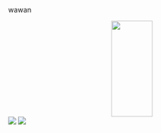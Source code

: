 wawan

<div align="center">  
  <img width="41%" height="195px" src="https://github-readme-stats.vercel.app/api/top-langs/?username=IWawan&layout=compact&hide_border=true&title_color=ff7f03&text_color=c9d1d9&bg_color=0d1117" />
</div>

<div> 
  <a href="https://www.linkedin.com/in/erwan-manier-770b54265" target="_blank"><img src="https://img.shields.io/badge/-LinkedIn-%230077B5?style=for-the-badge&logo=linkedin&logoColor=white" target="_blank"></a>
  <a href="mailto:erwan.manier.w@gmail.com"><img src="https://img.shields.io/badge/-Gmail-%23333?style=for-the-badge&logo=gmail&logoColor=white" target="_blank"></a>
</div>

